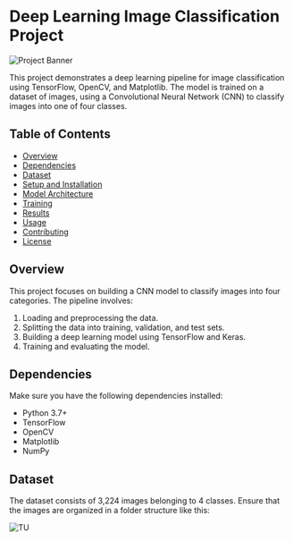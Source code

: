 # Deep Learning Image Classification Project

![Project Banner](https://via.placeholder.com/1200x400.png?text=Deep+Learning+Image+Classification)

This project demonstrates a deep learning pipeline for image classification using TensorFlow, OpenCV, and Matplotlib. The model is trained on a dataset of images, using a Convolutional Neural Network (CNN) to classify images into one of four classes.

## Table of Contents

- [Overview](#overview)
- [Dependencies](#dependencies)
- [Dataset](#dataset)
- [Setup and Installation](#setup-and-installation)
- [Model Architecture](#model-architecture)
- [Training](#training)
- [Results](#results)
- [Usage](#usage)
- [Contributing](#contributing)
- [License](#license)

## Overview

This project focuses on building a CNN model to classify images into four categories. The pipeline involves:

1. Loading and preprocessing the data.
2. Splitting the data into training, validation, and test sets.
3. Building a deep learning model using TensorFlow and Keras.
4. Training and evaluating the model.

## Dependencies

Make sure you have the following dependencies installed:

- Python 3.7+
- TensorFlow
- OpenCV
- Matplotlib
- NumPy

## Dataset

The dataset consists of 3,224 images belonging to 4 classes. Ensure that the images are organized in a folder structure like this:


![TU](https://github.com/user-attachments/assets/d851d70f-4eb8-4a06-8ae9-ee0a272f901a)
